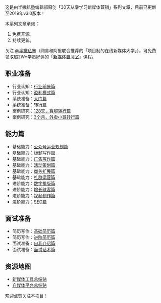 这是由半撇私塾编辑部原创「30天从零学习新媒体营销」系列文章，目前已更新至2019年v3.0版本！

本系列文章承诺：

1. 免费开源。
2. 持续更新。

关注 [@半撇私塾](https://www.bpteach.com/)（网易和阿里联合推荐的「项目制的在线新媒体大学」），可免费领取超2W+学员好评的「[新媒体自习室](http://learn.bpteach.com/my/course/100)」课程。

## 职业准备


- 行业认知：[行业前景篇](https://www.zhihu.com/question/25334262/answer/482519864)
- 行业认知：[盈利模式篇](https://www.zhihu.com/question/20988207/answer/488871702)
- 系统准备：[入门篇](https://www.zhihu.com/question/29450883/answer/194269431)
- 系统准备：[转行篇](https://www.zhihu.com/question/30738719/answer/457863746)
- 案例研究：[128天，客服转行篇](https://www.zhihu.com/question/30738719/answer/282587266)
- 案例研究：[3个月，外卖小哥转行篇](https://www.zhihu.com/question/26797981/answer/401167308)

## 能力篇
- 基础能力：[公众号运营规划篇](https://www.zhihu.com/question/35508452/answer/405316957)
- 基础能力：[标题写作篇](https://www.zhihu.com/question/20669324/answer/230796631)
- 基础能力：[广告写作篇](https://www.zhihu.com/question/27604261/answer/409349357)
- 基础能力：[活动策划篇](https://www.zhihu.com/question/22090702/answer/227289022)
- 基础能力：[商务扩展篇](https://www.zhihu.com/question/19807629/answer/377342181)
- 基础能力：[社群运营篇](https://www.zhihu.com/question/46503505/answer/369061988)
- 进阶能力：[数字排版篇](https://www.zhihu.com/question/23640203/answer/27557825)
- 进阶能力：[增长骇客篇](https://www.zhihu.com/question/22553582/answer/207529216)
- 进阶能力：[视频创作篇](https://www.zhihu.com/question/22457234/answer/244156198)
- 进阶能力：[SEO篇](https://www.zhihu.com/question/19685397/answer/219800238)


## 面试准备

- 简历写作：[基础简历篇](https://www.zhihu.com/question/28592283/answer/216211668)
- 简历写作：[进阶简历篇](https://www.zhihu.com/question/20184884/answer/227493642)
- 面试准备：[自我介绍篇](https://www.zhihu.com/question/19603341/answer/232959843)
- 面试准备：[面试话术篇](https://www.zhihu.com/question/35953016/answer/356681892)

## 资源地图

- [新媒体工具总结贴](https://www.zhihu.com/question/50821464/answer/191409645)
- [自媒体平台总结贴](https://www.zhihu.com/question/26702261/answer/198121061)

欢迎点赞关注本项目！

